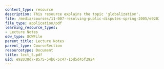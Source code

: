 ```yaml
---
content_type: resource
description: This resource explains the topic 'globalization'.
file: /media/courses/11-007-resolving-public-disputes-spring-2005/e92038d7857554b65c4715d5d45f2924_lect_5.pdf
file_type: application/pdf
learning_resource_types:
- Lecture Notes
ocw_type: OCWFile
parent_title: Lecture Notes
parent_type: CourseSection
resourcetype: Document
title: lect_5.pdf
uid: e92038d7-8575-54b6-5c47-15d5d45f2924
---
```

